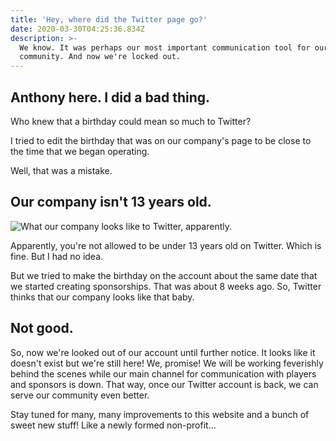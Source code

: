 ```yaml
---
title: 'Hey, where did the Twitter page go?'
date: 2020-03-30T04:25:36.834Z
description: >-
  We know. It was perhaps our most important communication tool for our
  community. And now we're locked out.
---
```

## Anthony here. I did a bad thing.

Who knew that a birthday could mean so much to Twitter?

I tried to edit the birthday that was on our company's page to be close to the time that we began operating.

Well, that was a mistake.

## Our company isn't 13 years old.

![What our company looks like to Twitter, apparently.](/img/baby.jpg "Adopt a Minor Leaguer in Human Years")

Apparently, you're not allowed to be under 13 years old on Twitter. Which is fine. But I had no idea.

But we tried to make the birthday on the account about the same date that we started creating sponsorships. That was about 8 weeks ago. So, Twitter thinks that our company looks like that baby.

## Not good.

So, now we're looked out of our account until further notice. It looks like it doesn't exist but we're still here! We, promise! We will be working feverishly behind the scenes while our main channel for communication with players and sponsors is down. That way, once our Twitter account is back, we can serve our community even better. 

Stay tuned for many, many improvements to this website and a bunch of sweet new stuff! Like a newly formed non-profit...
